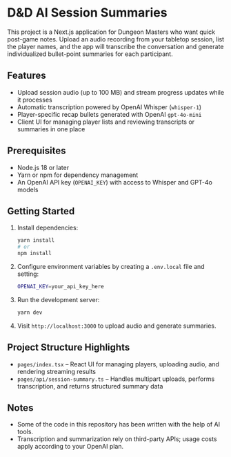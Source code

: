 # D&D AI Session Summaries

This project is a Next.js application for Dungeon Masters who want quick post-game notes. Upload an audio recording from your tabletop session, list the player names, and the app will transcribe the conversation and generate individualized bullet-point summaries for each participant.

## Features
- Upload session audio (up to 100 MB) and stream progress updates while it processes
- Automatic transcription powered by OpenAI Whisper (`whisper-1`)
- Player-specific recap bullets generated with OpenAI `gpt-4o-mini`
- Client UI for managing player lists and reviewing transcripts or summaries in one place

## Prerequisites
- Node.js 18 or later
- Yarn or npm for dependency management
- An OpenAI API key (`OPENAI_KEY`) with access to Whisper and GPT-4o models

## Getting Started
1. Install dependencies:
   ```bash
   yarn install
   # or
   npm install
   ```
2. Configure environment variables by creating a `.env.local` file and setting:
   ```bash
   OPENAI_KEY=your_api_key_here
   ```
3. Run the development server:
   ```bash
   yarn dev
   ```
4. Visit `http://localhost:3000` to upload audio and generate summaries.

## Project Structure Highlights
- `pages/index.tsx` – React UI for managing players, uploading audio, and rendering streaming results
- `pages/api/session-summary.ts` – Handles multipart uploads, performs transcription, and returns structured summary data

## Notes
- Some of the code in this repository has been written with the help of AI tools.
- Transcription and summarization rely on third-party APIs; usage costs apply according to your OpenAI plan.

